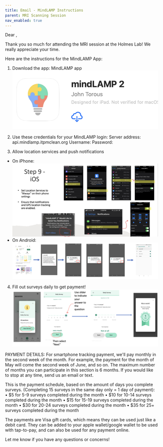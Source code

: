 ```yaml
---
title: Email - MindLAMP Instructions
parent: MRI Scanning Session
nav_enabled: true 
---
```

Dear   ,

Thank you so much for attending the MRI session at the Holmes Lab! We really appreciate your time.  

Here are the instructions for the MindLAMP App: 
1. Download the app: MindLAMP app  
![app-store](app-store.png)
2. Use these credentials for your MindLAMP login:
Server address: api.mindlamp.itpmclean.org 
Username: 
Password: 

3. Allow location services and push notifications
- On iPhone:
![ios](ios.png) 
- On Android:
![android](android.png)

4. Fill out surveys daily to get payment!
![survey](survey.png)


PAYMENT DETAILS: 
For smartphone tracking payment, we'll pay monthly in the second week of the month. For example, the payment for the month of May will come the second week of June, and so on. The maximum number of months you can participate in this section is 6 months. If you would like to stop at any time, send us an email or text.  

This is the payment schedule, based on the amount of days you complete surveys. (Completing 15 surveys in the same day only = 1 day of payment):
	• $5 for 5-9 surveys completed during the month 
	• $10 for 10-14 surveys completed during the month 
	• $15 for 15-19 surveys completed during the month 
	• $30 for 20-24 surveys completed during the month 
	• $35 for 25+ surveys completed during the month 


The payments are Visa gift cards, which means they can be used just like a debit card. They can be added to your apple wallet/google wallet to be used with tap-to-pay, and can also be used for any payment online. 



Let me know if you have any questions or concerns!
